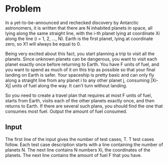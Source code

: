 # Problem

In a yet-to-be-announced and rechecked discovery by Antarctic astronomers, it is written that there are N inhabited planets in space, all lying along the same straight line, with the i-th planet lying at coordinate Xi along the line (i = 1, 2, ..., N). Earth is the first planet, lying at coordinate zero, so X1 will always be equal to 0.

Being very excited about this fact, you start planning a trip to visit all the planets. Since unknown planets can be dangerous, you want to visit each planet exactly once before returning to Earth. You have F units of fuel, and you want to spend as much of it on this trip as possible so that your final landing on Earth is safer. Your spaceship is pretty basic and can only fly along a straight line from any planet i to any other planet j, consuming |Xi-Xj| units of fuel along the way. It can't turn without landing.

So you need to create a travel plan that requires at most F units of fuel, starts from Earth, visits each of the other planets exactly once, and then returns to Earth. If there are several such plans, you should find the one that consumes most fuel. Output the amount of fuel consumed.

## Input

The first line of the input gives the number of test cases, T. T test cases follow. Each test case description starts with a line containing the number of planets N. The next line contains N numbers Xi, the coordinates of the planets. The next line contains the amount of fuel F that you have.
